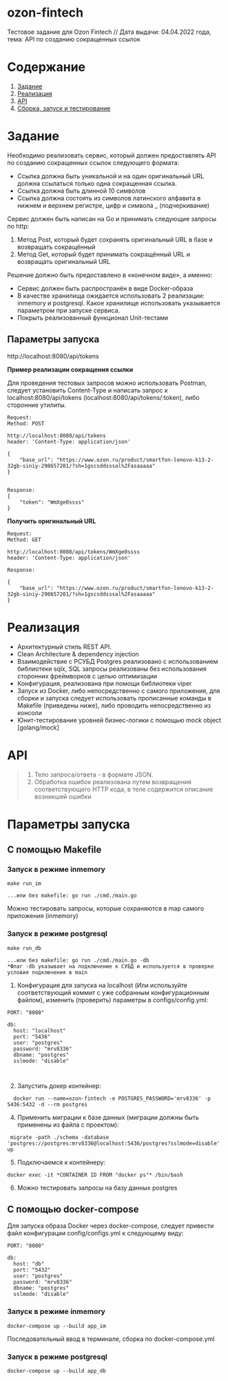 # ozon-fintech
Тестовое задание для Ozon Fintech // Дата выдачи: 04.04.2022 года, тема: API по созданию сокращенных ссылок


<!-- ToC start -->
# Содержание

1. [Задание](#Описание-задачи)
2. [Реализация](#Реализация)
3. [API](#API)
4. [Сборка, запуск и тестирование](#Сборка-и-запуск)
<!-- ToC end -->

# Задание

Необходимо реализовать сервис, который должен предоставлять API по созданию сокращенных ссылок следующего формата:
- Ссылка должна быть уникальной и на один оригинальный URL должна ссылаться только одна сокращенная ссылка.
- Ссылка должна быть длинной 10 символов
- Ссылка должна состоять из символов латинского алфавита в нижнем и верхнем регистре, цифр и символа _ (подчеркивание)


Сервис должен быть написан на Go и принимать следующие запросы по http:
1. Метод Post, который будет сохранять оригинальный URL в базе и возвращать сокращённый
2. Метод Get, который будет принимать сокращённый URL и возвращать оригинальный URL

Решение должно быть предоставлено в «конечном виде», а именно:
- Сервис должен быть распространён в виде Docker-образа
- В качестве хранилища ожидается использовать 2 реализации: inmemory и postgresql.
Какое хранилище использовать указывается параметром при запуске сервиса.
- Покрыть реализованный функционал Unit-тестами

## Параметры запуска

http://localhost:8080/api/tokens

**Пример реализации сокращения ссылки**

Для проведения тестовых запросов можно использовать Postman, следует установить Content-Type и написать запрос к localhost:8080/api/tokens (localhost:8080/api/tokens/:token), либо сторонние утилиты.
```
Request:
Method: POST

http://localhost:8080/api/tokens
header: 'Content-Type: application/json'

{
    "base_url": "https://www.ozon.ru/product/smartfon-lenovo-k13-2-32gb-siniy-298657201/?sh=1gscsddsssal%2Fasaaaaa"
}


Response:
{
    "token": "WmXge0ssss"
}
```

**Получить оригинальный URL**
```
Request:
Method: GET

http://localhost:8080/api/tokens/WmXge0ssss
header: 'Content-Type: application/json'

Response:

{
    "base_url": "https://www.ozon.ru/product/smartfon-lenovo-k13-2-32gb-siniy-298657201/?sh=1gscsddsssal%2Fasaaaaa"
}

```


# Реализация

- Архитектурный стиль REST API.
- Clean Architecture & dependency injection
- Взаимодействие с РСУБД Postgres реализовано с использованием библиотеки sqlx, SQL запросы реализованы без использования сторонних фреймворков
с целью оптимизации
- Конфигурация, реализована при помощи библиотеки viper
- Запуск из Docker, либо непосредственно с самого приложения, для сборки и запуска следует использовать прописанные команды в Makefile (приведены ниже),
либо проводить непосредственно из консоли
- Юнит-тестирование уровней бизнес-логики с помощью mock object [golang/mock]

# API

> 1) Тело запроса/ответа - в формате JSON.
> 2) Обработка ошибок реализована путем возвращения соответствующего HTTP кода, в теле содержится описание возникшей ошибки

# Параметры запуска

## С помощью Makefile

### Запуск в режиме inmemory
```
make run_im

...или без makefile: go run ./cmd./main.go
```
Можно тестировать запросы, которые сохраняются в map самого приложения (inmemory)

### Запуск в режиме postgresql
```
make run_db

...или без makefile: go run ./cmd./main.go -db
*Флаг -db указывает на подключение к СУБД и используется в проверке условия подключения в main
```

1. Конфигурация для запуска на localhost (Или используйте соответствующий коммит с уже собранным конфигурационным файлом),
изменить (проверить) параметры в configs/config.yml:
```
PORT: "8080"

db:
  host: "localhost"
  port: "5436"
  user: "postgres"
  password: "mrv8336"
  dbname: "postgres"
  sslmode: "disable"
  
  
```  
2. Запустить докер контейнер:
```
  docker run --name=ozon-fintech -e POSTGRES_PASSWORD='mrv8336' -p 5436:5432 -d --rm postgres
```
4. Применить миграции к базе данных (миграции должны быть применены из файла с проектом):
```
 migrate -path ./schema -database 'postgres://postgres:mrv8336@localhost:5436/postgres?sslmode=disable' up
```
5.  Подключаемся к контейнеру:
```
docker exec -it *CONTAINER ID FROM "docker ps"* /bin/bash
```
6.  Можно тестировать запросы на базу данных postgres

## С помощью docker-compose
Для запуска образа Docker через docker-compose, следует привести файл конфигурации config/configs.yml к следующему виду:
```
PORT: "8080"

db:
  host: "db"
  port: "5432"
  user: "postgres"
  password: "mrv8336"
  dbname: "postgres"
  sslmode: "disable"
```
### Запуск в режиме inmemory
```
docker-compose up --build app_im
```
Последовательный ввод в терминале, сборка по docker-compose.yml
### Запуск в режиме postgresql
```
docker-compose up --build app_db
```
